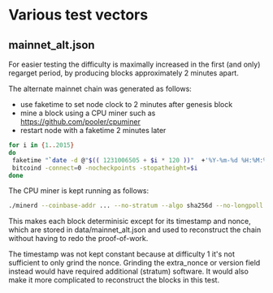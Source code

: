 # Various test vectors

## mainnet_alt.json

For easier testing the difficulty is maximally increased in the first (and only)
regarget period, by producing blocks approximately 2 minutes apart.

The alternate mainnet chain was generated as follows:
- use faketime to set node clock to 2 minutes after genesis block
- mine a block using a CPU miner such as https://github.com/pooler/cpuminer
- restart node with a faketime 2 minutes later

```sh
for i in {1..2015}
do
 faketime "`date -d @"$(( 1231006505 + $i * 120 ))"  +'%Y-%m-%d %H:%M:%S'`" \
 bitcoind -connect=0 -nocheckpoints -stopatheight=$i
done
```

The CPU miner is kept running as follows:

```sh
./minerd --coinbase-addr ... --no-stratum --algo sha256d --no-longpoll --scantime 3 --retry-pause 1
```

This makes each block determinisic except for its timestamp and nonce, which
are stored in data/mainnet_alt.json and used to reconstruct the chain without
having to redo the proof-of-work.

The timestamp was not kept constant because at difficulty 1 it's not sufficient
to only grind the nonce. Grinding the extra_nonce or version field instead
would have required additional (stratum) software. It would also make it more
complicated to reconstruct the blocks in this test.
